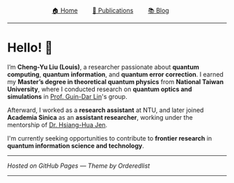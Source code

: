 <p style="text-align: center;">
  <a href="/" style="margin-right: 30px;">🏠 Home</a>
  <a href="/publications.html" style="margin-right: 30px;">📄 Publications</a>
  <a href="/blog.html" style="margin-right: 30px;">📚 Blog</a>

</p>

---

# Hello! 👋

I’m **Cheng-Yu Liu (Louis)**, a researcher passionate about **quantum computing**, **quantum information**, and **quantum error correction**. I earned my **Master’s degree in theoretical quantum physics** from **National Taiwan University**, where I conducted research on **quantum optics and simulations** in [Prof. Guin-Dar Lin](https://homepage.ntu.edu.tw/~gdlin/)'s group.  

Afterward, I worked as a **research assistant** at NTU, and later joined **Academia Sinica** as an **assistant researcher**, working under the mentorship of [Dr. Hsiang-Hua Jen](https://www.phys.sinica.edu.tw/~hjen/).  

I'm currently seeking opportunities to contribute to **frontier research** in **quantum information science and technology**.

---

*Hosted on GitHub Pages — Theme by Orderedlist*


---
